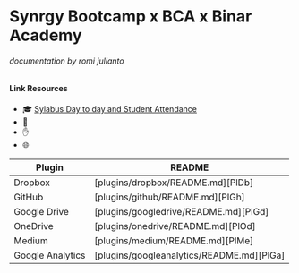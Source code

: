 # Synrgy Bootcamp x BCA x Binar Academy
###### _documentation by romi julianto_
#### Link Resources

- 🎓 [Sylabus Day to day and Student Attendance](https://github.com/romijulianto/educationxyz?main_leads=github)
- 🎵 [](https://github.com/romijulianto/openMusic_rj?main_leads=github)
- ✋ [](https://colab.research.google.com/drive/1u8NwVnTC4_CbYKI-E8NbxeXXWvDd9Oku?main_leads=github)
- 🌐 [](https://romijulianto.github.io?main_leads=github)

| Plugin | README |
| ------ | ------ |
| Dropbox | [plugins/dropbox/README.md][PlDb] |
| GitHub | [plugins/github/README.md][PlGh] |
| Google Drive | [plugins/googledrive/README.md][PlGd] |
| OneDrive | [plugins/onedrive/README.md][PlOd] |
| Medium | [plugins/medium/README.md][PlMe] |
| Google Analytics | [plugins/googleanalytics/README.md][PlGa] |
